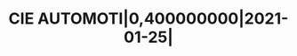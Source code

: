 ---
layout: asset
title: CIE AUTOMOTI|0,400000000|2021-01-25|                        
isin: XS2250894776
---